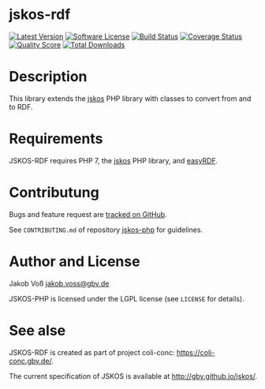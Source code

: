 # jskos-rdf

[![Latest Version](https://img.shields.io/packagist/v/gbv/jskos-rdf.svg?style=flat-square)](https://packagist.org/packages/gbv/jskos-rdf)
[![Software License](https://img.shields.io/badge/license-MIT-brightgreen.svg?style=flat-square)](LICENSE)
[![Build Status](https://img.shields.io/travis/gbv/jskos-rdf.svg?style=flat-square)](https://travis-ci.org/gbv/jskos-rdf)
[![Coverage Status](https://img.shields.io/coveralls/gbv/jskos-rdf/master.svg?style=flat-square)](https://coveralls.io/r/gbv/jskos-rdf)
[![Quality Score](https://img.shields.io/scrutinizer/g/gbv/jskos-rdf.svg?style=flat-square)](https://scrutinizer-ci.com/g/gbv/jskos-rdf)
[![Total Downloads](https://img.shields.io/packagist/dt/gbv/jskos-rdf.svg?style=flat-square)](https://packagist.org/packages/gbv/jskos)

# Description

This library extends the [jskos](https://packagist.org/packages/gbv/jskos) PHP
library with classes to convert from and to RDF.

# Requirements

JSKOS-RDF requires PHP 7, the [jskos](https://packagist.org/packages/gbv/jskos)
PHP library, and [easyRDF](http://www.easyrdf.org/).

# Contributung

Bugs and feature request are [tracked on GitHub](https://github.com/gbv/jskos-rdf/issues).

See `CONTRIBUTING.md` of repository [jskos-php](https://packagist.org/packages/gbv/jskos) for guidelines.

# Author and License

Jakob Voß <jakob.voss@gbv.de>

JSKOS-PHP is licensed under the LGPL license (see `LICENSE` for details).

# See alse

JSKOS-RDF is created as part of project coli-conc: <https://coli-conc.gbv.de/>.

The current specification of JSKOS is available at <http://gbv.github.io/jskos/>.
